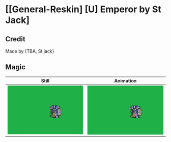 # [\[General-Reskin\] \[U\] Emperor by St Jack]

## Credit

Made by {TBA, St jack}
	
## Magic

| Still | Animation |
| :---: | :-------: |
| ![Magic still](./Magic_000.png) | ![Magic animation](./Magic.gif) |
